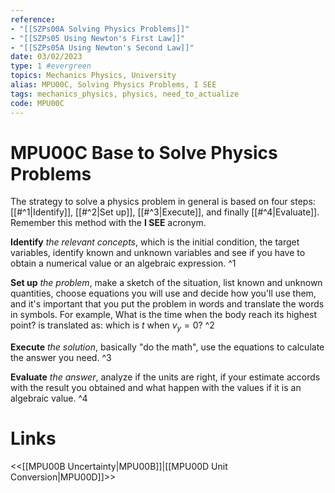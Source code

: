 ```yaml
---
reference:
- "[[SZPs00A Solving Physics Problems]]"
- "[[SZPs05 Using Newton's First Law]]"
- "[[SZPs05A Using Newton's Second Law]]"
date: 03/02/2023
type: 1 #evergreen
topics: Mechanics Physics, University
alias: MPU00C, Solving Physics Problems, I SEE
tags: mechanics_physics, physics, need_to_actualize
code: MPU00C 
---
```

# MPU00C Base to Solve Physics Problems

The strategy to solve a physics problem in general is based on four steps: [[#^1|Identify]], [[#^2|Set up]], [[#^3|Execute]], and finally [[#^4|Evaluate]]. Remember this method with the **I SEE** acronym.

**Identify** *the relevant concepts*, which is the initial condition, the target variables, identify known and unknown variables and see if you have to obtain a numerical value or an algebraic expression. ^1

**Set up** *the problem*, make a sketch of the situation, list known and unknown quantities, choose equations you will use and decide how you'll use them, and it's important that you put the problem in words and translate the words in symbols. For example, What is the time when the body reach its highest point? is translated as: which is $t$ when $v_y = 0$? ^2

**Execute** *the solution*, basically "do the math", use the equations to calculate the answer you need. ^3

**Evaluate** *the answer*, analyze if the units are right, if your estimate accords with the result you obtained and what happen with the values if it is an algebraic value. ^4

# Links
<<[[MPU00B Uncertainty|MPU00B]]|[[MPU00D Unit Conversion|MPU00D]]>>